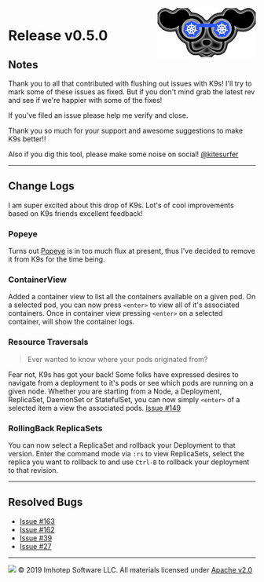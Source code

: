 <img src="https://raw.githubusercontent.com/derailed/k9s/master/assets/k9s_small.png" align="right" width="200" height="auto"/>

# Release v0.5.0

## Notes

Thank you to all that contributed with flushing out issues with K9s! I'll try to mark some of these issues as fixed. But if you don't mind grab the latest rev and see if we're happier with some of the fixes!

If you've filed an issue please help me verify and close.

Thank you so much for your support and awesome suggestions to make K9s better!!

Also if you dig this tool, please make some noise on social! [@kitesurfer](https://twitter.com/kitesurfer)

---

## Change Logs

I am super excited about this drop of K9s. Lot's of cool improvements based on K9s friends excellent feedback!


### Popeye

Turns out [Popeye](https://github.com/derailed/popeye) is in too much flux at present, thus I've decided to remove it from K9s for the time being.

### ContainerView

Added a container view to list all the containers available on a given pod. On a selected pod, you can now press `<enter>` to view all of it's associated containers. Once in container view pressing `<enter>` on a selected container, will show the container logs.

### Resource Traversals

> Ever wanted to know where your pods originated from?

Fear not, K9s has got your back! Some folks have expressed desires to navigate from a deployment to it's pods or see which pods are running on a given node. Whether you are starting from a Node, a Deployment, ReplicaSet, DaemonSet or StatefulSet, you can now simply `<enter>` of a selected item a view the associated pods. [Issue #149](https://github.com/kswapd/k11s/issues/149)

### RollingBack ReplicaSets

You can now select a ReplicaSet and rollback your Deployment to that version. Enter the command mode via `:rs` to view ReplicaSets, select the replica you want to rollback to and use `Ctrl-B` to rollback your deployment to that revision.

---

## Resolved Bugs

+ [Issue #163](https://github.com/kswapd/k11s/issues/163)
+ [Issue #162](https://github.com/kswapd/k11s/issues/162)
+ [Issue #39](https://github.com/kswapd/k11s/issues/39)
+ [Issue #27](https://github.com/kswapd/k11s/issues/27)

---

<img src="https://raw.githubusercontent.com/derailed/k9s/master/assets/imhotep_logo.png" width="32" height="auto"/> © 2019 Imhotep Software LLC. All materials licensed under [Apache v2.0](http://www.apache.org/licenses/LICENSE-2.0)
